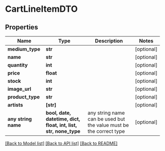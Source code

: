 # CartLineItemDTO


## Properties
Name | Type | Description | Notes
------------ | ------------- | ------------- | -------------
**medium_type** | **str** |  | [optional] 
**name** | **str** |  | [optional] 
**quantity** | **int** |  | [optional] 
**price** | **float** |  | [optional] 
**stock** | **int** |  | [optional] 
**image_url** | **str** |  | [optional] 
**product_type** | **str** |  | [optional] 
**artists** | **[str]** |  | [optional] 
**any string name** | **bool, date, datetime, dict, float, int, list, str, none_type** | any string name can be used but the value must be the correct type | [optional]

[[Back to Model list]](../README.md#documentation-for-models) [[Back to API list]](../README.md#documentation-for-api-endpoints) [[Back to README]](../README.md)


